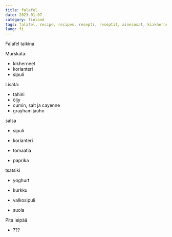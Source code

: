 ```yaml
---
title: falafel
date: 2023-01-07
category: finland
tags: falafel, recipe, recipes, resepti, reseptit, ainesosat, kiikhernetä, sipulia, korianteri, öljy, tahini, mausteet, suola, kumin ja chili, grahamjauhe, 🌶️
lang: fi
---
```


Falafel taikina.

Murskata:

- kikherneet
- korianteri
- sipuli

Lisätä: 

- tahini
- öljy
- cumin, salt ja cayenne
- grayham jauho 

salsa

- sipuli

- korianteri

- tomaatia

- paprika

tsatsiki

- yoghurt

- kurkku

- valkosipuli

- suola

Pita leipää

- ???
